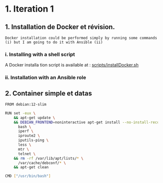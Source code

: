# 1. Iteration 1
    
##    1. Installation de Docker et révision.
    
    Docker installation could be performed simply by running some commands (i) but I am going to do it with Ansible (ii)

###         i. Installing with a shell script

A Docker installa tion script is available at : [scripts/installDocker.sh](scripts/installDocker.sh)

###         ii. Installation with an Ansible role


##    2. Container simple et datas

```bash
FROM debian:12-slim

RUN set -eux \
    && apt-get update \
    && DEBIAN_FRONTEND=noninteractive apt-get install --no-install-recommends -y \
      bash \
      iperf \
      iproute2 \
      iputils-ping \
      less \
      mtr \
      telnet \
    && rm -rf /var/lib/apt/lists/* \
      /var/cache/debconf/* \
    && apt-get clean

CMD ["/usr/bin/bash"]
```